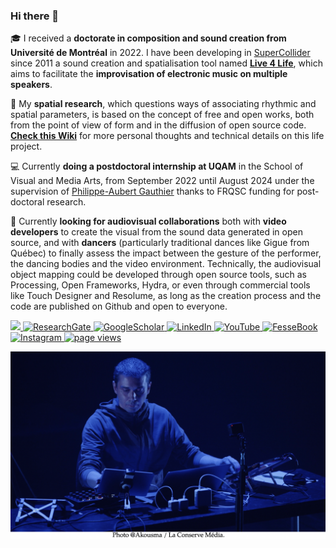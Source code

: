 ### Hi there 👋 

<!--
**Xon77/Xon77** is a ✨ _special_ ✨ repository because its `README.md` (this file) appears on your GitHub profile.

&nbsp;&nbsp; 
![Profile View Counter](https://komarev.com/ghpvc/?username=Xon77)
Here are some ideas to get you started:

- 🔭 I’m currently working on ...
- 🌱 I’m currently learning ...
- 👯 I’m looking to collaborate on ...
- 🤔 I’m looking for help with ...
- 💬 Ask me about ...
- 📫 How to reach me: ...
- 😄 Pronouns: ...
- ⚡ Fun fact: ...
-->

🎓 I received a **doctorate in composition and sound creation from Université de Montréal** in 2022. I have been developing in [SuperCollider](https://supercollider.github.io) since 2011 a sound creation and spatialisation tool named **[Live 4 Life](https://github.com/Xon77/Live4Life)**, which aims to facilitate the **improvisation of electronic music on multiple speakers**. 

🔭 My **spatial research**, which questions ways of associating rhythmic and spatial parameters, is based on the concept of free and open works, both from the point of view of form and in the diffusion of open source code. **[Check this Wiki](https://github.com/Xon77/Live4Life/wiki)** for more personal thoughts and technical details on this life project.

💻 Currently **doing a postdoctoral internship at UQAM** in the School of Visual and Media Arts, from September 2022 until August 2024 under the supervision of [Philippe-Aubert Gauthier](https://github.com/pagauthier) thanks to FRQSC funding for post-doctoral research.

👯 Currently **looking for audiovisual collaborations** both with **video developers** to create the visual from the sound data generated in open source, and with **dancers** (particularly traditional dances like Gigue from Québec) to finally assess the impact between the gesture of the performer, the dancing bodies and the video environment. Technically, the audiovisual object mapping could be developed through open source tools, such as Processing, Open Frameworks, Hydra, or even through commercial tools like Touch Designer and Resolume, as long as the creation process and the code are published on Github and open to everyone.

<a href="https://github.com/Xon77/Xon77/blob/main/Docs/CL%20-%20Resume%202022.pdf">
    <img src="https://img.shields.io/badge/PDF-CV-red?style=flat-square&logo=adobe">
</a>
<a href='https://www.researchgate.net/profile/Christophe-Lengele' target="_blank">
    <img alt='ResearchGate' src='https://img.shields.io/badge/Research_Gate-00CCBB.svg?&style=flat&logo=ResearchGate&logoColor=white'>
</a>
<a href='https://scholar.google.com/citations?user=ejcaJWgAAAAJ&hl=fr&oi=ao' target="_blank">
    <img alt='GoogleScholar' src='https://img.shields.io/badge/Scholar-100000?style=flat&logo=GoogleScholar&logoColor=white&&color=0181FF'>
</a>
<a href='https://www.linkedin.com/in/christophe-lengelé/' target="_blank">
    <img alt='LinkedIn' src='https://img.shields.io/badge/LinkedIn-0077B5?style=flat&logo=linkedin&logoColor=white'>
</a>
<a href='https://www.youtube.com/channel/UCOv5kb3IQBmgyOQPu5DOZ4g' target="_blank">
    <img alt='YouTube' src='https://img.shields.io/badge/YouTube-FF0000?style=flat&logo=youtube&logoColor=white'>
</a>
<!--
<a href='?' target="_blank">
    <img alt='SoundCloud' src='https://img.shields.io/badge/SoundCloud-FF3300?style=flat&logo=soundcloud&logoColor=white'>
</a>
-->
<a href='https://www.facebook.com/christophe.lengele.1' target="_blank">
    <img alt='FesseBook' src='https://img.shields.io/badge/Facebook-1877F2?style=flat&logo=facebook&logoColor=white'>
</a>
<a href='https://www.instagram.com/christophexon' target="_blank">
    <img alt='Instagram' src='https://img.shields.io/badge/Instagram-E4405F?style=flat&logo=instagram&logoColor=white'>
</a>
 <a href="https://github.com/Xon77">
    <img src="https://komarev.com/ghpvc/?username=Xon77" alt="page views" />
  </a>


![Cover](https://github.com/Xon77/Xon77/blob/main/Images/XonAkousmaS.png)
 
